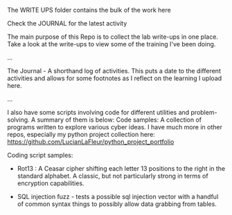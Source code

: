 The WRITE UPS folder contains the bulk of the work here

Check the JOURNAL for the latest activity

The main purpose of this Repo is to collect the lab write-ups in one place.
Take a look at the write-ups to view some of the training I've been doing.

...

The Journal -
  A shorthand log of activities. This puts a date to the different activities and allows for some footnotes as I reflect on the learning I upload here.

...

I also have some scripts involving code for different utilities and problem-solving.
A summary of them is below:
Code samples:
A collection of programs written to explore various cyber ideas.
I have much more in other repos, especially my python project collection here:
https://github.com/LucianLaFleur/python_project_portfolio

Coding script samples:

  - Rot13 : A Ceasar cipher shifting each letter 13 positions to the right in the standard alphabet. A classic, but not particularly strong in terms of encryption capabilities. 

  - SQL injection fuzz - tests a possible sql injection vector with a handful of common syntax things to possibly allow data grabbing from tables.
